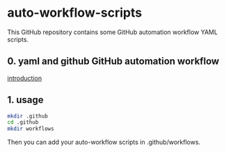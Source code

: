 # auto-workflow-scripts

This GitHub repository contains some GitHub automation workflow YAML scripts.

## 0. yaml and github GitHub automation workflow

[introduction](https://docs.github.com/zh/actions)

## 1. usage

```sh
mkdir .github
cd .github
mkdir workflows
```
Then you can add your auto-workflow scripts in .github/workflows.

